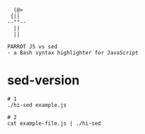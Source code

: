 ```
  (@>  
 {||
--""--
  ||
  ||

PARROT JS vs sed 
- a Bash syntax highlighter for JavaScript
```

# sed-version

```
# 1
./hi-sed example.js

# 2
cat example-file.js | ./hi-sed
```
